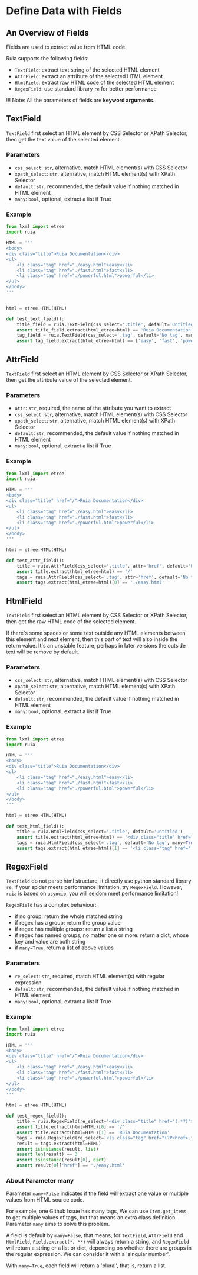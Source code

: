 # Define Data with Fields

## An Overview of Fields

Fields are used to extract value from HTML code.

Ruia supports the following fields:

* `TextField`: extract text string of the selected HTML element
* `AttrField`: extract an attribute of the selected HTML element
* `HtmlField`: extract raw HTML code of the selected HTML element
* `RegexField`: use standard library `re` for better performance

!!! Note: All the parameters of fields are **keyword arguments**.

## TextField

`TextField` first select an HTML element by CSS Selector or XPath Selector,
then get the text value of the selected element.

### Parameters

* `css_select`: `str`, alternative, match HTML element(s) with CSS Selector
* `xpath_select`: `str`, alternative, match HTML element(s) with XPath Selector
* `default`: `str`, recommended, the default value if nothing matched in HTML element
* `many`: `bool`, optional, extract a list if True

### Example

```python
from lxml import etree
import ruia

HTML = '''
<body>
<div class="title">Ruia Documentation</div>
<ul>
    <li class="tag" href="./easy.html">easy</li>
    <li class="tag" href="./fast.html">fast</li>
    <li class="tag" href="./powerful.html">powerful</li>
</ul>
</body>
'''


html = etree.HTML(HTML)

def test_text_field():
    title_field = ruia.TextField(css_select='.title', default='Untitled')
    assert title_field.extract(html_etree=html) == 'Ruia Documentation'
    tag_field = ruia.TextField(css_select='.tag', default='No tag', many=True)
    assert tag_field.extract(html_etree=html) == ['easy', 'fast', 'powerful']

```


## AttrField

`TextField` first select an HTML element by CSS Selector or XPath Selector,
then get the attribute value of the selected element.

### Parameters

* `attr`: `str`, required, the name of the attribute you want to extract
* `css_select`: `str`, alternative, match HTML element(s) with CSS Selector
* `xpath_select`: `str`, alternative, match HTML element(s) with XPath Selector
* `default`: `str`, recommended, the default value if nothing matched in HTML element
* `many`: `bool`, optional, extract a list if True

### Example

```python
from lxml import etree
import ruia

HTML = '''
<body>
<div class="title" href="/">Ruia Documentation</div>
<ul>
    <li class="tag" href="./easy.html">easy</li>
    <li class="tag" href="./fast.html">fast</li>
    <li class="tag" href="./powerful.html">powerful</li>
</ul>
</body>
'''

html = etree.HTML(HTML)

def test_attr_field():
    title = ruia.AttrField(css_select='.title', attr='href', default='Untitled')
    assert title.extract(html_etree=html) == '/'
    tags = ruia.AttrField(css_select='.tag', attr='href', default='No tag', many=True)
    assert tags.extract(html_etree=html)[0] == './easy.html'

```

## HtmlField

`TextField` first select an HTML element by CSS Selector or XPath Selector,
then get the raw HTML code of the selected element.

If there's some spaces or some text outside any HTML elements between this element and next element,
then this part of text will also inside the return value.
It's an unstable feature, perhaps in later versions the outside text will be remove by default.

### Parameters

* `css_select`: `str`, alternative, match HTML element(s) with CSS Selector
* `xpath_select`: `str`, alternative, match HTML element(s) with XPath Selector
* `default`: `str`, recommended, the default value if nothing matched in HTML element
* `many`: `bool`, optional, extract a list if True

### Example

```python
from lxml import etree
import ruia

HTML = '''
<body>
<div class="title">Ruia Documentation</div>
<ul>
    <li class="tag" href="./easy.html">easy</li>
    <li class="tag" href="./fast.html">fast</li>
    <li class="tag" href="./powerful.html">powerful</li>
</ul>
</body>
'''

html = etree.HTML(HTML)

def test_html_field():
    title = ruia.HtmlField(css_select='.title', default='Untitled')
    assert title.extract(html_etree=html) == '<div class="title" href="/">Ruia Documentation</div>\n'
    tags = ruia.HtmlField(css_select='.tag', default='No tag', many=True)
    assert tags.extract(html_etree=html)[1] == '<li class="tag" href="./fast.html">fast</li>\n    '

```

## RegexField

`TextField` do not parse html structure,
it directly use python standard library `re`.
If your spider meets performance limitation, try `RegexField`.
However, `ruia` is based on `asyncio`,
you will seldom meet performance limitation!

`RegexField` has a complex behaviour:

* if no group: return the whole matched string
* if regex has a group: return the group value
* if regex has multiple groups: return a list a string
* if regex has named groups, no matter one or more: return a dict, whose key and value are both string
* if `many=True`, return a list of above values

### Parameters

* `re_select`: `str`, required, match HTML element(s) with regular expression
* `default`: `str`, recommended, the default value if nothing matched in HTML element
* `many`: `bool`, optional, extract a list if True

### Example

```python
from lxml import etree
import ruia

HTML = '''
<body>
<div class="title" href="/">Ruia Documentation</div>
<ul>
    <li class="tag" href="./easy.html">easy</li>
    <li class="tag" href="./fast.html">fast</li>
    <li class="tag" href="./powerful.html">powerful</li>
</ul>
</body>
'''

html = etree.HTML(HTML)

def test_regex_field():
    title = ruia.RegexField(re_select='<div class="title" href="(.*?)">(.*?)</div>')
    assert title.extract(html=HTML)[0] == '/'
    assert title.extract(html=HTML)[1] == 'Ruia Documentation'
    tags = ruia.RegexField(re_select='<li class="tag" href="(?P<href>.*?)">(?P<text>.*?)</li>', many=True)
    result = tags.extract(html=HTML)
    assert isinstance(result, list)
    assert len(result) == 3
    assert isinstance(result[0], dict)
    assert result[0]['href'] == './easy.html'

```

### About Parameter many
 
 Parameter `many=False` indicates if the field will extract one value or multiple values from HTML source code.
 
 For example, one Github Issue has many tags,
 We can use `Item.get_items` to get multiple values of tags,
 but that means an extra class definition.
 Parameter `many` aims to solve this problem.
 
A field is default by `many=False`,
that means, for `TextField`, `AttrField` and `HtmlField`,
`Field.extract(*, **)` will always return a string,
and `RegexField` will return a string or a list or dict,
depending on whether there are groups in the regular expression.
We can consider it with a 'singular number'.

With `many=True`, each field will return a 'plural',
that is, return a list.